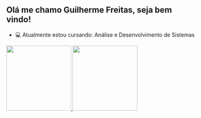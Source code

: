 ## Olá me chamo Guilherme Freitas, seja bem vindo!

- 💻 Atualmente estou cursando: Análise e Desenvolvimento de Sistemas

<div>
  <a href="https//github.com/GuiFreitas15">
  <img height="170em" src="https://github-readme-stats.vercel.app/api?username=GuiFreitas15&show_icons=true&theme=radical&include_all_commits=true&count_private=true">
  <img height="170em" src="https://github-readme-stats.vercel.app/api/top-langs/?username=GuiFreitas15&layout=compact&langs_count16&theme=radical">
</div>

<div>
  <a href="https://instagram.com/gui.freiitas_
</div>
